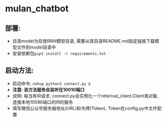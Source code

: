 # mulan_chatbot

## 部署:
 * 目录model为存放RNN模型目录, 需要从其目录README.md指定链接下载模型文件到model目录中
 * 安装依赖包`pip3 install -r requirements.txt`
 
## 启动方法:
* 启动命令: `nohup python3 connect.py &`
* **注意: 该方法服务会监听在10010端口**
* 说明: 每当有IR请求, connect.py会实例化一个reterival_client.Client类对象, 连接本地10086端口的IR的服务
* 填写微信公众号服务器地址(URL)和令牌(Token), Token在config.py中文件配置